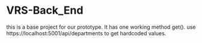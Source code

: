 # VRS-Back_End
this is a base project for our prototype.
It has one working method get(). 
use https://localhost:5001/api/departments to get hardcoded values.
